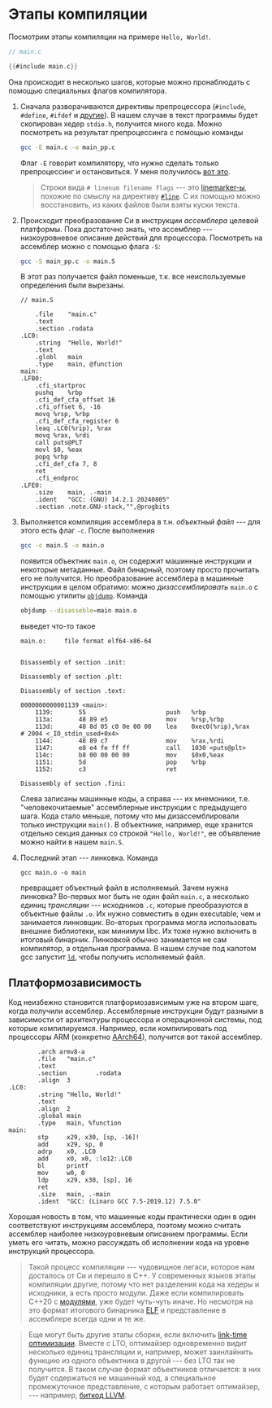 # Этапы компиляции

Посмотрим этапы компиляции на примере `Hello, World!`.

```c
// main.c

{{#include main.c}}
```

Она происходит в несколько шагов, которые можно пронаблюдать с помощью
специальных флагов компилятора.

1. Сначала разворачиваются директивы препроцессора (`#include`, `#define`,
   `#ifdef` и [другие](https://en.cppreference.com/w/c/preprocessor)). В нашем
   случае в текст программы будет скопирован хедер `stdio.h`, получится много
   кода. Можно посмотреть на результат препроцессинга с помощью команды

   ```bash
   gcc -E main.c -o main_pp.c
   ```

   Флаг `-E` говорит компилятору, что нужно сделать только препроцессинг и
   остановиться. У меня получилось [вот это](main_pp.c).

   > Строки вида `# linenum filename flags` --- это
   > [linemarker-ы](https://gcc.gnu.org/onlinedocs/gcc-8.5.0/cpp/Preprocessor-Output.html#Preprocessor-Output),
   > похожие по смыслу на директиву
   > [`#line`](https://en.cppreference.com/w/c/preprocessor/line). С их помощью
   > можно восстановить, из каких файлов были взяты куски текста.

2. Происходит преобразование Си в инструкции _ассемблера_ целевой платформы. Пока
   достаточно знать, что ассемблер --- низкоуровневое описание действий для
   процессора. Посмотреть на ассемблер можно c помощью
   флага `-S`:

   ```bash
   gcc -S main_pp.c -o main.S
   ```

   В этот раз получается файл поменьше, т.к. все неиспользуемые определения
   были вырезаны.

   ```x86asm
   // main.S

       .file	"main.c"
       .text
       .section	.rodata
   .LC0:
       .string	"Hello, World!"
       .text
       .globl	main
       .type	main, @function
   main:
   .LFB0:
       .cfi_startproc
       pushq	%rbp
       .cfi_def_cfa_offset 16
       .cfi_offset 6, -16
       movq	%rsp, %rbp
       .cfi_def_cfa_register 6
       leaq	.LC0(%rip), %rax
       movq	%rax, %rdi
       call	puts@PLT
       movl	$0, %eax
       popq	%rbp
       .cfi_def_cfa 7, 8
       ret
       .cfi_endproc
   .LFE0:
       .size	main, .-main
       .ident	"GCC: (GNU) 14.2.1 20240805"
       .section	.note.GNU-stack,"",@progbits
   ```

3. Выполняется компиляция ассемблера в т.н. _объектный файл_ --- для этого есть
   флаг `-c`. После выполнения

   ```bash
   gcc -c main.S -o main.o
   ```

   появится объектник `main.o`, он содержит машинные инструкции и некоторые
   метаданные. Файл бинарный, поэтому просто прочитать его не получится.
   Но преобразование ассемблера в машинные инструкции в целом обратимо: можно
   _дизассемблировать_ `main.o` с помощью утилиты
   [`objdump`](https://man7.org/linux/man-pages/man1/objdump.1.html). Команда

   ```bash
   objdump --disasseble=main main.o
   ```

   выведет что-то такое

   ```x86asm
   main.o:     file format elf64-x86-64
   
   
   Disassembly of section .init:
   
   Disassembly of section .plt:
   
   Disassembly of section .text:
   
   0000000000001139 <main>:
       1139:       55                      push   %rbp
       113a:       48 89 e5                mov    %rsp,%rbp
       113d:       48 8d 05 c0 0e 00 00    lea    0xec0(%rip),%rax        # 2004 <_IO_stdin_used+0x4>
       1144:       48 89 c7                mov    %rax,%rdi
       1147:       e8 e4 fe ff ff          call   1030 <puts@plt>
       114c:       b8 00 00 00 00          mov    $0x0,%eax
       1151:       5d                      pop    %rbp
       1152:       c3                      ret
   
   Disassembly of section .fini:
   ```

   Слева записаны машинные коды, а справа --- их мнемоники, т.е.
   "человекочитаемые" ассемблерные инструкции с предыдущего шага. Кода стало
   меньше, потому что мы дизассемблировали только инструкции `main()`. В
   объектнике, например, еще хранится отдельно секция данных со строкой
   `"Hello, World!"`, ее объявление можно найти в нашем `main.S`.

4. Последний этап --- линковка. Команда

   ```
   gcc main.o -o main
   ```

   превращает объектный файл в исполняемый. Зачем нужна линковка? Во-первых мог
   быть не один файл `main.c`, а несколько _единиц трансляции_ --- исходников
   `.c`, которые преобразуются в объектные файлы `.o`. Их нужно совместить в
   один executable, чем и занимается линковщик. Во-вторых программа могла
   использовать внешние библиотеки, как минимум libc. Их тоже нужно включить в
   итоговый бинарник. Линковкой обычно занимается не сам компилятор, а
   отдельная программа. В нашем случае под капотом gcc запустит
   [`ld`](https://man7.org/linux/man-pages/man1/ld.1.html), чтобы получить
   исполняемый файл.

## Платформозависимость

Код неизбежно становится платформозависимым уже на втором шаге, когда получили
ассемблер. Ассемблерные инструкции будут разными в зависимости от архитектуры
процессора и операционной системы, под которые компилируемся. Например, если
компилировать под процессоры ARM (конкретно
[AArch64](https://en.wikipedia.org/wiki/AArch64)), получится вот такой
ассемблер.

```armasm
        .arch armv8-a
        .file   "main.c"
        .text
        .section        .rodata
        .align  3
.LC0:
        .string "Hello, World!"
        .text
        .align  2
        .global main
        .type   main, %function
main:
        stp     x29, x30, [sp, -16]!
        add     x29, sp, 0
        adrp    x0, .LC0
        add     x0, x0, :lo12:.LC0
        bl      printf
        mov     w0, 0
        ldp     x29, x30, [sp], 16
        ret
        .size   main, .-main
        .ident  "GCC: (Linaro GCC 7.5-2019.12) 7.5.0"
```

Хорошая новость в том, что машинные коды практически один в один соответствуют
инструкциям ассемблера, поэтому можно считать ассемблер наиболее низкоуровневым
описанием программы. Если уметь его читать, можно рассуждать об исполнении кода
на уровне инструкций процессора.

> Такой процесс компиляции --- чудовищное легаси, которое нам досталось от Си и
> перешло в C++. У современных языков этапы компиляции другие, потому что нет
> разделения кода на хедеры и исходники, а есть просто модули. Даже если
> компилировать C++20 с
> [модулями](https://en.cppreference.com/w/cpp/language/modules), уже будет
> чуть-чуть иначе. Но несмотря на это формат итогового бинарника
> [ELF](https://en.wikipedia.org/wiki/Executable_and_Linkable_Format) и
> представление в ассемблере всегда одни и те же.

> Еще могут быть другие этапы сборки, если включить [link-time
> оптимизации](https://llvm.org/docs/LinkTimeOptimization.html). Вместе с LTO,
> оптимайзер одновременно видит несколько единиц трансляции и, например, может
> заинлайнить функцию из одного объектника в другой --- без LTO так не
> получится. В таком случае формат объектников отличается: в них будет
> содержаться не машинный код, а специальное промежуточное представление, с
> которым работает оптимайзер, --- например, [биткод
> LLVM](https://llvm.org/docs/BitCodeFormat.html).


